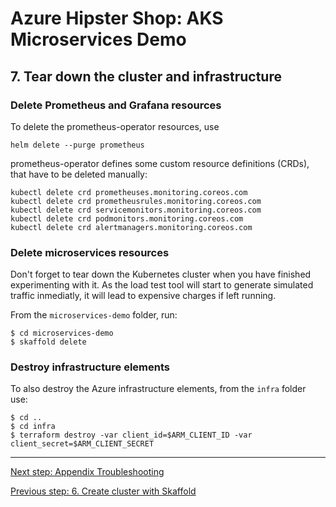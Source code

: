 # Azure Hipster Shop: AKS Microservices Demo

## 7. Tear down the cluster and infrastructure

### Delete Prometheus and Grafana resources

To delete the prometheus-operator resources, use

```
helm delete --purge prometheus
```

prometheus-operator defines some custom resource definitions (CRDs), that have to be deleted manually:

```
kubectl delete crd prometheuses.monitoring.coreos.com
kubectl delete crd prometheusrules.monitoring.coreos.com
kubectl delete crd servicemonitors.monitoring.coreos.com
kubectl delete crd podmonitors.monitoring.coreos.com
kubectl delete crd alertmanagers.monitoring.coreos.com
```

### Delete microservices resources

Don't forget to tear down the Kubernetes cluster when you have finished experimenting with it. As the load test tool will start to generate simulated traffic inmediatly, it will lead to expensive charges if left running.

From the `microservices-demo` folder, run:
```
$ cd microservices-demo
$ skaffold delete
```

### Destroy infrastructure elements

To also destroy the Azure infrastructure elements, from the `infra` folder use:

```
$ cd ..
$ cd infra
$ terraform destroy -var client_id=$ARM_CLIENT_ID -var client_secret=$ARM_CLIENT_SECRET
```

---
[Next step: Appendix Troubleshooting](../docs/99_troubleshooting.md)  

[Previous step: 6. Create cluster with Skaffold](../docs/06_helm.md)

